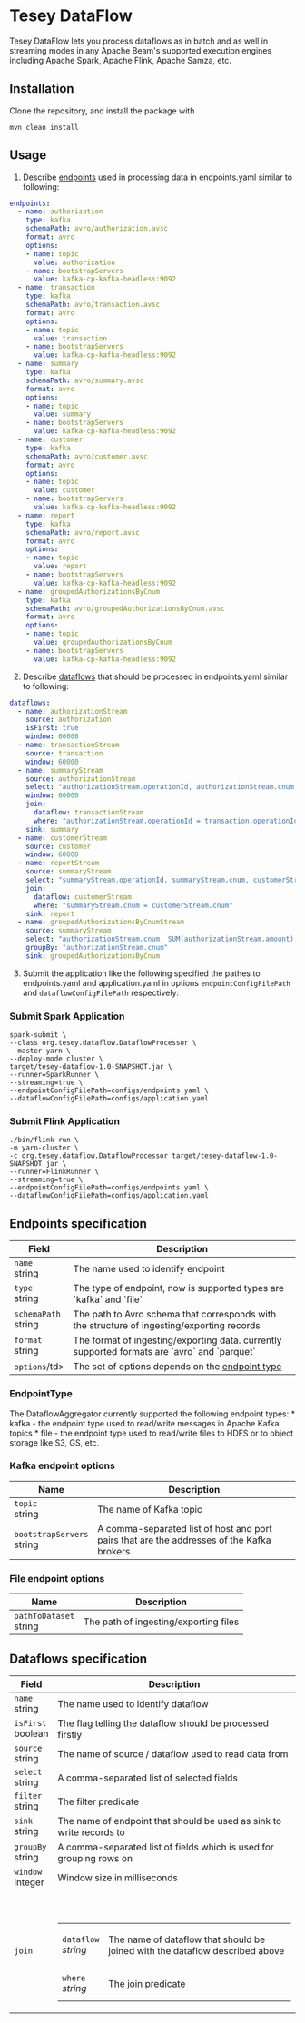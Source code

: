 # Tesey DataFlow 

Tesey DataFlow lets you process dataflows as in batch and as well in streaming modes 
in any Apache Beam's supported execution engines including Apache Spark, Apache Flink, Apache Samza, etc.

## Installation

Clone the repository, and install the package with

```
mvn clean install
```

## Usage

1. Describe <a href="#dataflowaggregator.io/EndpointsSpecification">endpoints</a> used in processing data in endpoints.yaml similar to following:
```yaml
endpoints:
  - name: authorization
    type: kafka
    schemaPath: avro/authorization.avsc
    format: avro
    options:
    - name: topic
      value: authorization
    - name: bootstrapServers
      value: kafka-cp-kafka-headless:9092
  - name: transaction
    type: kafka
    schemaPath: avro/transaction.avsc
    format: avro
    options:
    - name: topic
      value: transaction
    - name: bootstrapServers
      value: kafka-cp-kafka-headless:9092
  - name: summary
    type: kafka
    schemaPath: avro/summary.avsc
    format: avro
    options:
    - name: topic
      value: summary
    - name: bootstrapServers
      value: kafka-cp-kafka-headless:9092
  - name: customer
    type: kafka
    schemaPath: avro/customer.avsc
    format: avro
    options:
    - name: topic
      value: customer
    - name: bootstrapServers
      value: kafka-cp-kafka-headless:9092
  - name: report
    type: kafka
    schemaPath: avro/report.avsc
    format: avro
    options:
    - name: topic
      value: report
    - name: bootstrapServers
      value: kafka-cp-kafka-headless:9092
  - name: groupedAuthorizationsByCnum
    type: kafka
    schemaPath: avro/groupedAuthorizationsByCnum.avsc
    format: avro
    options:
    - name: topic
      value: groupedAuthorizationsByCnum
    - name: bootstrapServers
      value: kafka-cp-kafka-headless:9092
```

2. Describe <a href="#dataflowaggregator.io/DataflowsSpecification">dataflows</a> that should be processed in endpoints.yaml similar to following:
```yaml
dataflows:
  - name: authorizationStream
    source: authorization
    isFirst: true
    window: 60000
  - name: transactionStream
    source: transaction
    window: 60000
  - name: summaryStream
    source: authorizationStream
    select: "authorizationStream.operationId, authorizationStream.cnum, authorizationStream.amount, authorizationStream.currency, authorizationStream.authTime, transaction.entryId, transaction.entryTime"
    window: 60000
    join:
      dataflow: transactionStream
      where: "authorizationStream.operationId = transaction.operationId"
    sink: summary
  - name: customerStream
    source: customer
    window: 60000
  - name: reportStream
    source: summaryStream
    select: "summaryStream.operationId, summaryStream.cnum, customerStream.firstName, customerStream.lastName, summaryStream.amount, summaryStream.currency, summaryStream.authTime, summaryStream.entryId, summaryStream.entryTime"
    join:
      dataflow: customerStream
      where: "summaryStream.cnum = customerStream.cnum"
    sink: report
  - name: groupedAuthorizationsByCnumStream
    source: summaryStream
    select: "authorizationStream.cnum, SUM(authorizationStream.amount) AS total_amount"
    groupBy: "authorizationStream.cnum"
    sink: groupedAuthorizationsByCnum
```

3. Submit the application like the following specified the pathes to endpoints.yaml and application.yaml 
in options `endpointConfigFilePath` and `dataflowConfigFilePath` respectively: 

### Submit Spark Application
```shell script
spark-submit \
--class org.tesey.dataflow.DataflowProcessor \
--master yarn \
--deploy-mode cluster \
target/tesey-dataflow-1.0-SNAPSHOT.jar \
--runner=SparkRunner \
--streaming=true \
--endpointConfigFilePath=configs/endpoints.yaml \
--dataflowConfigFilePath=configs/application.yaml
```

### Submit Flink Application
```shell script
./bin/flink run \
-m yarn-cluster \
-c org.tesey.dataflow.DataflowProcessor target/tesey-dataflow-1.0-SNAPSHOT.jar \
--runner=FlinkRunner \
--streaming=true \
--endpointConfigFilePath=configs/endpoints.yaml \
--dataflowConfigFilePath=configs/application.yaml
```

<h2 id="dataflowaggregator.io/EndpointsSpecification">Endpoints specification
</h2>
<table>
<thead>
<tr>
<th>Field</th>
<th>Description</th>
</tr>
</thead>
<tbody>
<tr>
<td>
<code>name</code></br>
string</td>
<td>
The name used to identify endpoint
</td>
</tr>
<tr>
<td>
<code>type</code></br>
string</td>
<td>
The type of endpoint, now is supported types are `kafka` and `file`
</td>
</tr>
<tr>
<td>
<code>schemaPath</code></br>
string</td>
<td>
The path to Avro schema that corresponds with the structure of ingesting/exporting records
</td>
</tr>
<tr>
<td>
<code>format</code></br>
string</td>
<td>
The format of ingesting/exporting data. currently supported formats are `avro` and `parquet` 
</td>
</tr>
<tr>
<td>
<code>options</code>/td>
<td>
The set of options depends on the <a href="#dataflowaggregator.io/EndpointType">endpoint type</a> 
</td>
</tr>
</tbody>
</table>


<h3 id="dataflowaggregator.io/EndpointType">EndpointType
</h3>
The DataflowAggregator currently supported the following endpoint types:
* kafka - the endpoint type used to read/write messages in Apache Kafka topics
* file - the endpoint type used to read/write files to HDFS or to object storage like S3, GS, etc.

### Kafka endpoint options
<table>
<thead>
<tr>
<th>Name</th>
<th>Description</th>
</tr>
</thead>
<tbody>
<tr>
<td>
<code>topic</code></br>
string</td>
<td>
The name of Kafka topic
</td>
</tr>
<tr>
<td>
<code>bootstrapServers</code></br>
string</td>
<td>
A comma-separated list of host and port pairs that are the addresses of the Kafka brokers
</td>
</tbody>
</table>

### File endpoint options
<table>
<thead>
<tr>
<th>Name</th>
<th>Description</th>
</tr>
</thead>
<tbody>
<tr>
<td>
<code>pathToDataset</code></br>
string</td>
<td>
The path of ingesting/exporting files
</td>
</tr>
</tbody>
</table>

<h2 id="dataflowaggregator.io/DataflowsSpecification">Dataflows specification
</h2>
<table>
<thead>
<tr>
<th>Field</th>
<th>Description</th>
</tr>
</thead>
<tbody>
<tr>
<td>
<code>name</code></br>
string</td>
<td>
The name used to identify dataflow
</td>
</tr>
<tr>
<td>
<code>isFirst</code></br>
boolean</td>
<td>
The flag telling the dataflow should be processed firstly
</td>
</tr>
<tr>
<td>
<code>source</code></br>
string</td>
<td>
The name of source / dataflow used to read data from
</td>
</tr>
<tr>
<td>
<code>select</code></br>
string</td>
<td>
A comma-separated list of selected fields
</td>
</tr>
<tr>
<td>
<code>filter</code></br>
string</td>
<td>
The filter predicate
</td>
</tr>
<tr>
<td>
<code>sink</code></br>
string</td>
<td>
The name of endpoint that should be used as sink to write records to
</td>
</tr>
<tr>
<td>
<code>groupBy</code></br>
string</td>
<td>
A comma-separated list of fields which is used for grouping rows on
</td>
</tr>
<tr>
<tr>
<td>
<code>window</code></br>
integer</td>
<td>
Window size in milliseconds
</td>
</tr>
<tr>
<td>
<code>join</code></br>
</td>
<td>
<br/>
<br/>
<table>
<tr>
<td>
<code>dataflow</code></br>
<em>
string
</em>
</td>
<td>
<p>The name of dataflow that should be joined with the dataflow described above</p>
</td>
</tr>
<tr>
<td>
<code>where</code></br>
<em>
string
</em>
</td>
<td>
<p>The join predicate</p>
</td>
</tr>
</table>
</td>
</tr>
</tbody>
</table>

